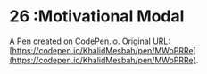 # 26 :Motivational Modal

A Pen created on CodePen.io. Original URL: [https://codepen.io/KhalidMesbah/pen/MWoPRRe](https://codepen.io/KhalidMesbah/pen/MWoPRRe).


